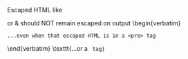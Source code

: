 Escaped HTML like <div> or & should NOT remain escaped on output
\begin{verbatim}

    
    
    ...even when that escaped HTML is in a <pre> tag
\end{verbatim}
\texttt{...or a <code> tag}

